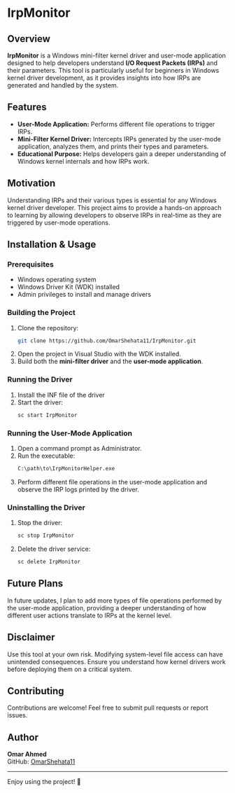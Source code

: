 # IrpMonitor

## Overview
**IrpMonitor** is a Windows mini-filter kernel driver and user-mode application designed to help developers understand **I/O Request Packets (IRPs)** and their parameters. This tool is particularly useful for beginners in Windows kernel driver development, as it provides insights into how IRPs are generated and handled by the system.

## Features
- **User-Mode Application:** Performs different file operations to trigger IRPs.
- **Mini-Filter Kernel Driver:** Intercepts IRPs generated by the user-mode application, analyzes them, and prints their types and parameters.
- **Educational Purpose:** Helps developers gain a deeper understanding of Windows kernel internals and how IRPs work.

## Motivation
Understanding IRPs and their various types is essential for any Windows kernel driver developer. This project aims to provide a hands-on approach to learning by allowing developers to observe IRPs in real-time as they are triggered by user-mode operations.

## Installation & Usage
### Prerequisites
- Windows operating system
- Windows Driver Kit (WDK) installed
- Admin privileges to install and manage drivers

### Building the Project
1. Clone the repository:
   ```bash
   git clone https://github.com/OmarShehata11/IrpMonitor.git
   ```
2. Open the project in Visual Studio with the WDK installed.
3. Build both the **mini-filter driver** and the **user-mode application**.

### Running the Driver
1. Install the INF file of the driver
3. Start the driver:
   ```bash
   sc start IrpMonitor
   ```

### Running the User-Mode Application
1. Open a command prompt as Administrator.
2. Run the executable:
   ```bash
   C:\path\to\IrpMonitorHelper.exe
   ```
3. Perform different file operations in the user-mode application and observe the IRP logs printed by the driver.

### Uninstalling the Driver
1. Stop the driver:
   ```bash
   sc stop IrpMonitor
   ```
2. Delete the driver service:
   ```bash
   sc delete IrpMonitor
   ```

## Future Plans
In future updates, I plan to add more types of file operations performed by the user-mode application, providing a deeper understanding of how different user actions translate to IRPs at the kernel level.

## Disclaimer
Use this tool at your own risk. Modifying system-level file access can have unintended consequences. Ensure you understand how kernel drivers work before deploying them on a critical system.

## Contributing
Contributions are welcome! Feel free to submit pull requests or report issues.

## Author
**Omar Ahmed**  
GitHub: [OmarShehata11](https://github.com/OmarShehata11)

---
Enjoy using the project! 🚀

